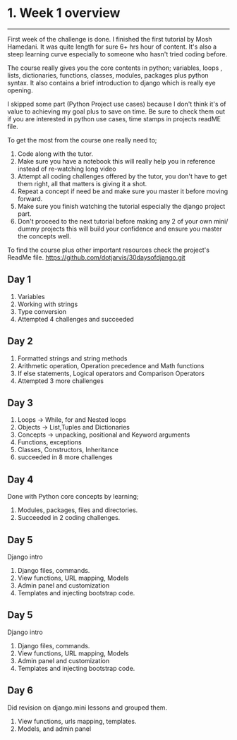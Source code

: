 # 1. Week 1 overview

---

First week of the challenge is done. I finished the first tutorial by Mosh Hamedani. It was quite length for sure 6+ hrs hour of content. It's also a steep learning curve especially to someone who hasn't tried coding before.

The course really gives you the core contents in python; variables, loops , lists, dictionaries, functions, classes, modules, packages plus python syntax. It also contains a brief introduction to django which is really eye opening.

I skipped some part (Python Project use cases) because I don't think it's of value to achieving my goal plus to save on time. Be sure to check them out if you are interested in python use cases, time stamps in projects readME file.

To get the most from the course one really need to;

1. Code along with the tutor.
2. Make sure you have a notebook this will really help you in reference instead of re-watching long video
3. Attempt all coding challenges offered by the tutor, you don't have to get them right, all that matters is giving it a shot.
4. Repeat a concept if need be and make sure you master it before moving forward.
5. Make sure you finish watching the tutorial especially the django project part.
6. Don't proceed to the next tutorial before making any 2 of your own mini/ dummy projects this will build your confidence and ensure you master the concepts well.

To find the course plus other important resources check the project's ReadMe file. https://github.com/dotjarvis/30daysofdjango.git

## Day 1

1. Variables
2. Working with strings
3. Type conversion
4. Attempted 4 challenges and succeeded

## Day 2

1. Formatted strings and string methods
2. Arithmetic operation, Operation precedence and Math functions
3. If else statements, Logical operators and Comparison Operators
4. Attempted 3 more challenges

## Day 3

1. Loops -> While, for and Nested loops
2. Objects -> List,Tuples and Dictionaries
3. Concepts -> unpacking, positional and Keyword arguments
4. Functions, exceptions
5. Classes, Constructors, Inheritance
6. succeeded in 8 more challenges

## Day 4

Done with Python core concepts by learning;

1. Modules, packages, files and directories.
2. Succeeded in 2 coding challenges.

## Day 5

Django intro

1. Django files, commands.
2. View functions, URL mapping, Models
3. Admin panel and customization
4. Templates and injecting bootstrap code.

## Day 5

Django intro

1. Django files, commands.
2. View functions, URL mapping, Models
3. Admin panel and customization
4. Templates and injecting bootstrap code.

## Day 6

Did revision on django.mini lessons and grouped them.

1. View functions, urls mapping, templates.
2. Models, and admin panel
